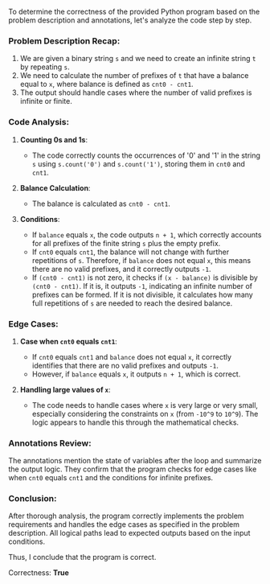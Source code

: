 To determine the correctness of the provided Python program based on the problem description and annotations, let's analyze the code step by step.

### Problem Description Recap:
1. We are given a binary string `s` and we need to create an infinite string `t` by repeating `s`.
2. We need to calculate the number of prefixes of `t` that have a balance equal to `x`, where balance is defined as `cnt0 - cnt1`.
3. The output should handle cases where the number of valid prefixes is infinite or finite.

### Code Analysis:
1. **Counting 0s and 1s**: 
   - The code correctly counts the occurrences of '0' and '1' in the string `s` using `s.count('0')` and `s.count('1')`, storing them in `cnt0` and `cnt1`.

2. **Balance Calculation**:
   - The balance is calculated as `cnt0 - cnt1`.

3. **Conditions**:
   - If `balance` equals `x`, the code outputs `n + 1`, which correctly accounts for all prefixes of the finite string `s` plus the empty prefix.
   - If `cnt0` equals `cnt1`, the balance will not change with further repetitions of `s`. Therefore, if `balance` does not equal `x`, this means there are no valid prefixes, and it correctly outputs `-1`.
   - If `(cnt0 - cnt1)` is not zero, it checks if `(x - balance)` is divisible by `(cnt0 - cnt1)`. If it is, it outputs `-1`, indicating an infinite number of prefixes can be formed. If it is not divisible, it calculates how many full repetitions of `s` are needed to reach the desired balance.

### Edge Cases:
1. **Case when `cnt0` equals `cnt1`**:
   - If `cnt0` equals `cnt1` and `balance` does not equal `x`, it correctly identifies that there are no valid prefixes and outputs `-1`. 
   - However, if `balance` equals `x`, it outputs `n + 1`, which is correct.

2. **Handling large values of `x`**:
   - The code needs to handle cases where `x` is very large or very small, especially considering the constraints on `x` (from `-10^9` to `10^9`). The logic appears to handle this through the mathematical checks.

### Annotations Review:
The annotations mention the state of variables after the loop and summarize the output logic. They confirm that the program checks for edge cases like when `cnt0` equals `cnt1` and the conditions for infinite prefixes. 

### Conclusion:
After thorough analysis, the program correctly implements the problem requirements and handles the edge cases as specified in the problem description. All logical paths lead to expected outputs based on the input conditions.

Thus, I conclude that the program is correct.

Correctness: **True**